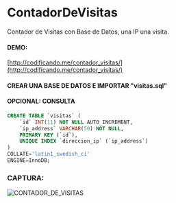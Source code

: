 # ContadorDeVisitas
Contador de Visitas con Base de Datos, una IP una visita.

#### DEMO:
[http://codificando.me/contador_visitas/](http://codificando.me/contador_visitas/)

#### CREAR UNA BASE DE DATOS E IMPORTAR "visitas.sql"
#### OPCIONAL: CONSULTA
```sql
CREATE TABLE `visitas` (
	`id` INT(11) NOT NULL AUTO_INCREMENT,
	`ip_address` VARCHAR(50) NOT NULL,
	PRIMARY KEY (`id`),
	UNIQUE INDEX `direccion_ip` (`ip_address`)
)
COLLATE='latin1_swedish_ci'
ENGINE=InnoDB;
```

### CAPTURA:
![CONTADOR_DE_VISITAS](http://fotos.subefotos.com/75e2bdf32810a8b2a58139c6b1da9dbfo.png)

